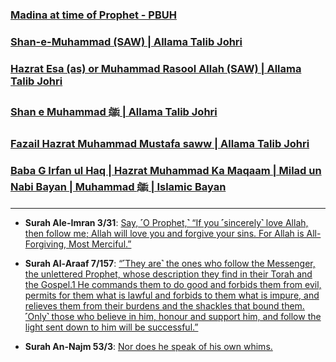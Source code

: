 ### [Madina at time of Prophet - PBUH](https://www.youtube.com/shorts/wz1x4TFn81I) 

### [Shan-e-Muhammad (SAW) | Allama Talib Johri‬](https://www.youtube.com/watch?v=L4XYtWN_7So)

### [Hazrat Esa (as) or Muhammad Rasool Allah (SAW) | Allama Talib Johri‬](https://www.youtube.com/watch?v=QZAu5WE-9Ec)

### [Shan e Muhammad ﷺ | Allama Talib Johri ](https://www.youtube.com/watch?v=TOvXb6DdwDY)

### [Fazail Hazrat Muhammad Mustafa saww | Allama Talib Johri](https://www.youtube.com/watch?v=TCZRg1Ugklc)

### [Baba G Irfan ul Haq | Hazrat Muhammad Ka Maqaam | Milad un Nabi Bayan | Muhammad ﷺ | Islamic Bayan](https://www.youtube.com/watch?v=MhUv8wWxTfY)


***

* __Surah Ale-Imran 3/31__: [Say, ˹O Prophet,˺ “If you ˹sincerely˺ love Allah, then follow me; Allah will love you and forgive your sins. For Allah is All-Forgiving, Most Merciful.”](https://quranwbw.com/3/31)

* __Surah Al-Araaf 7/157__: [“˹They are˺ the ones who follow the Messenger, the unlettered Prophet, whose description they find in their Torah and the Gospel.1 He commands them to do good and forbids them from evil, permits for them what is lawful and forbids to them what is impure, and relieves them from their burdens and the shackles that bound them. ˹Only˺ those who believe in him, honour and support him, and follow the light sent down to him will be successful.”](https://quranwbw.com/7/157)

* __Surah An-Najm 53/3__: [Nor does he speak of his own whims.](https://quranwbw.com/53/3)
